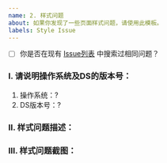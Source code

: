 ```yaml
---
name: 2. 样式问题
about: 如果你发现了一些页面样式问题，请使用此模板。
labels: Style Issue
---
```


- [ ] 你是否在现有 [Issue列表](/docmirror/dev-sidecar/issues) 中搜索过相同问题？

### Ⅰ. 请说明操作系统及DS的版本号：
1. 操作系统：?
2. DS版本号：?


### Ⅱ. 样式问题描述：


### Ⅲ. 样式问题截图：

